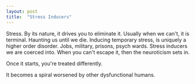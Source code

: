 ```yaml
---
layout: post
title:  "Stress Inducers"
---
```

Stress. By its nature, it drives you to eliminate it. Usually when we can't, it is terminal. Haunting us until we die. Inducing temporary stress, is uniquely a higher order disorder. Jobs, military, prisons, psych wards. Stress inducers we are coerced into. When you can't escape it, then the neuroticism sets in.

Once it starts, you're treated differently.

It becomes a spiral worsened by other dysfunctional humans.
